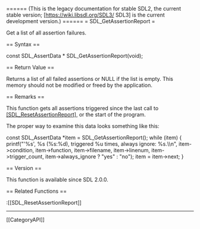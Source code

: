 ====== (This is the legacy documentation for stable SDL2, the current stable version; [https://wiki.libsdl.org/SDL3/ SDL3] is the current development version.) ======
= SDL_GetAssertionReport =

Get a list of all assertion failures.

== Syntax ==

<syntaxhighlight lang='c'>
const SDL_AssertData * SDL_GetAssertionReport(void);
</syntaxhighlight>

== Return Value ==

Returns a list of all failed assertions or NULL if the list is empty. This
memory should not be modified or freed by the application.

== Remarks ==

This function gets all assertions triggered since the last call to
[[SDL_ResetAssertionReport]](), or the start of the program.

The proper way to examine this data looks something like this:

<syntaxhighlight lang='c'>
const SDL_AssertData *item = SDL_GetAssertionReport();
while (item) {
   printf("'%s', %s (%s:%d), triggered %u times, always ignore: %s.\\n",
          item->condition, item->function, item->filename,
          item->linenum, item->trigger_count,
          item->always_ignore ? "yes" : "no");
   item = item->next;
}
</syntaxhighlight>

== Version ==

This function is available since SDL 2.0.0.

== Related Functions ==

:[[SDL_ResetAssertionReport]]

----
[[CategoryAPI]]


